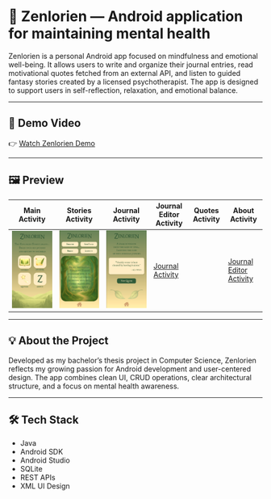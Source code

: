 # 🌿 Zenlorien — Android application for maintaining mental health
Zenlorien is a personal Android app focused on mindfulness and emotional well-being.
It allows users to write and organize their journal entries, read motivational quotes fetched from an external API, and listen to guided fantasy stories created by a licensed psychotherapist.
The app is designed to support users in self-reflection, relaxation, and emotional balance.

---

## 🎥 Demo Video
👉 [Watch Zenlorien Demo]((https://streamable.com/odgdnl))

---

## 🖼️ Preview
| Main Activity | Stories Activity | Journal Activity | Journal Editor Activity | Quotes Activity | About Activity |
|---------------|------------------|------------------|-------------------------|-----------------|----------------|
| ![Main Activity](https://github.com/EmilijaPejovic/Zenlorien-Demo/blob/main/MainActivity.png) | ![Stories Activity](https://github.com/EmilijaPejovic/Zenlorien-Demo/blob/main/StoriesActivity.png) | ![Quotes Activity](https://github.com/EmilijaPejovic/Zenlorien-Demo/blob/main/QuotesActivity.png) | [Journal Activity](https://github.com/EmilijaPejovic/Zenlorien-Demo/blob/main/JournalActivity.png) | | [Journal Editor Activity](https://github.com/EmilijaPejovic/Zenlorien-Demo/blob/main/JournalEditorActivity.png) | [About Activity](https://github.com/EmilijaPejovic/Zenlorien-Demo/blob/main/AboutActivity.png) |

---

## 💡 About the Project
Developed as my bachelor’s thesis project in Computer Science, Zenlorien reflects my growing passion for Android development and user-centered design.
The app combines clean UI, CRUD operations, clear architectural structure, and a focus on mental health awareness.

---

## 🛠️ Tech Stack
- Java
- Android SDK
- Android Studio
- SQLite
- REST APIs
- XML UI Design


